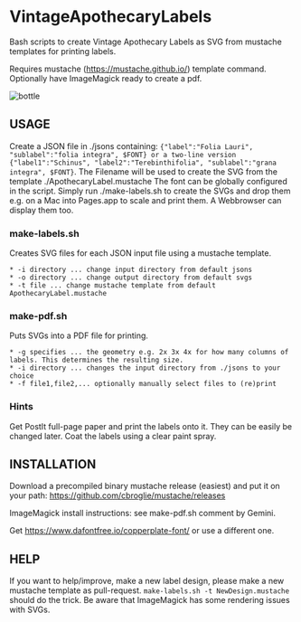 # VintageApothecaryLabels
Bash scripts to create Vintage Apothecary Labels as SVG from mustache templates for printing labels. 

Requires mustache (https://mustache.github.io/) template command. Optionally have ImageMagick ready to create a pdf.

![bottle](https://github.com/user-attachments/assets/0c9f8601-6c00-4098-9bcd-5c426af4709f)

## USAGE

Create a JSON file in ./jsons containing: ```{"label":"Folia Lauri", "sublabel":"folia integra", $FONT} or a two-line version {"label1":"Schinus", "label2":"Terebinthifolia", "sublabel":"grana integra", $FONT}```. 
The Filename will be used to create the SVG from the template ./ApothecaryLabel.mustache
The font can be globally configured in the script.
Simply run ./make-labels.sh to create the SVGs and drop them e.g. on a Mac into Pages.app to scale and print them. A Webbrowser can display them too.  

### make-labels.sh 

Creates SVG files for each JSON input file using a mustache template.

    * -i directory ... change input directory from default jsons
    * -o directory ... change output directory from default svgs
    * -t file ... change mustache template from default ApothecaryLabel.mustache

### make-pdf.sh

Puts SVGs into a PDF file for printing.

    * -g specifies ... the geometry e.g. 2x 3x 4x for how many columns of labels. This determines the resulting size.
    * -i directory ... changes the input directory from ./jsons to your choice
    * -f file1,file2,... optionally manually select files to (re)print

### Hints

Get PostIt full-page paper and print the labels onto it. They can be easily be changed later. Coat the labels using a clear paint spray.

## INSTALLATION

Download a precompiled binary mustache release (easiest) and put it on your path: https://github.com/cbroglie/mustache/releases

ImageMagick install instructions: see make-pdf.sh comment by Gemini.

Get https://www.dafontfree.io/copperplate-font/ or use a different one.

## HELP

If you want to help/improve, make a new label design, please make a new mustache template as pull-request. ```make-labels.sh -t NewDesign.mustache``` should do the trick. Be aware that ImageMagick has some rendering issues with SVGs.
